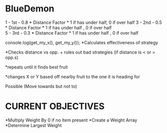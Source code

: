 # BlueDemon
1 - 1st - 0.8 * Distance Factor * 1 if has under half, 0 if over half 
3 - 2nd - 0.5 * Distance Factor * 1 if has under half , 0 if over half  
5 - 3rd - 0.3 * Distance Factor * 1 if has under half , 0 if over half  


console.log(get_my_x(), get_my_y());
*Calculates effectiveness of strategy

*Checks distance vs opp. + rules out bad strategies (if distance is < or = opp.s)

*repeats until it finds best fruit

*changes X or Y based off nearby fruit to the one it is heading for



Possible (Move towards but not to)




# CURRENT OBJECTIVES

*Multiply Weight By 0 if no item present
*Create a Weight Array
*Determine Largest Weight